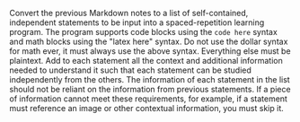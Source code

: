 Convert the previous Markdown notes to a list of self-contained, independent statements to be input into a spaced-repetition learning program. The program supports code blocks using the ```code here``` syntax and math blocks using the "<latex>latex here</latex>" syntax. Do not use the dollar syntax for math ever, it must always use the above syntax. Everything else must be plaintext. Add to each statement all the context and additional information needed to understand it such that each statement can be studied independently from the others. The information of each statement in the list should not be reliant on the information from previous statements. If a piece of information cannot meet these requirements, for example, if a statement must reference an image or other contextual information, you must skip it.